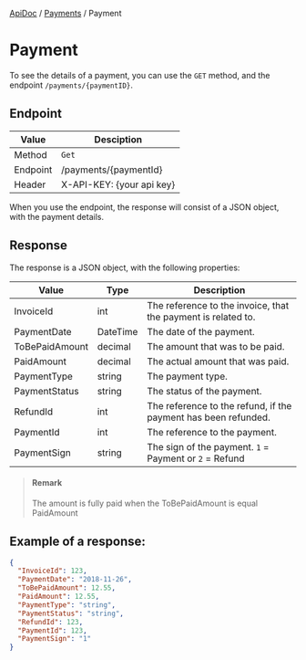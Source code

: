 [ApiDoc](../Readme) / [Payments](Readme.md) / Payment
# Payment
To see the details of a payment, you can use the `GET` method, and the endpoint `/payments/{paymentID}`.

## Endpoint

| Value    | Desciption                          |
|----------|-------------------------------------|
| Method   | `Get`                               |
| Endpoint | /payments/{paymentId}               |
| Header   | X-API-KEY: {your api key}           |

When you use the endpoint, the response will consist of a JSON object, with the payment details.

## Response
The response is a JSON object, with the following properties:

| Value          | Type     | Description                                                    |
|----------------|----------|----------------------------------------------------------------|
| InvoiceId      | int      | The reference to the invoice, that the payment is related to.  |
| PaymentDate    | DateTime | The date of the payment.                                       |
| ToBePaidAmount | decimal  | The amount that was to be paid.                                |
| PaidAmount     | decimal  | The actual amount that was paid.                               |
| PaymentType    | string   | The payment type.                                              |
| PaymentStatus  | string   | The status of the payment.                                     |
| RefundId       | int      | The reference to the refund, if the payment has been refunded. |
| PaymentId      | int      | The reference to the payment.                                  | 
| PaymentSign    | string   | The sign of the payment. `1` = Payment or `2` = Refund         |


> #### Remark
> The amount is fully paid when the ToBePaidAmount is equal PaidAmount


## Example of a response:
```json
{
  "InvoiceId": 123,
  "PaymentDate": "2018-11-26",
  "ToBePaidAmount": 12.55,
  "PaidAmount": 12.55,
  "PaymentType": "string",
  "PaymentStatus": "string",
  "RefundId": 123,
  "PaymentId": 123,
  "PaymentSign": "1"
}
``` 

